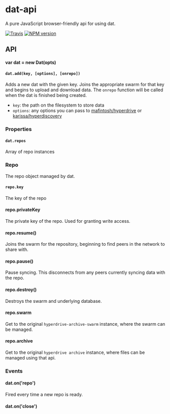 # dat-api

A pure JavaScript browser-friendly api for using dat.

[![Travis](https://api.travis-ci.org/karissa/dat-api.svg)](https://travis-ci.org/karissa/dat-api)  [![NPM version](https://img.shields.io/npm/v/dat-api.svg?style=flat-square)](https://npmjs.org/package/dat)

## API

#### var dat = new Dat(opts)

#### `dat.add(key, [options], [onrepo])`

Adds a new dat with the given key. Joins the appropriate swarm for that key and begins to upload and download data. The `onrepo` function will be called when the dat is finished being created.

 * `key`: the path on the filesystem to store data
 * `options`: any options you can pass to [mafintosh/hyperdrive](mafintosh/hyperdrive) or [karissa/hyperdiscovery](karissa/hyperdiscovery)

### Properties

#### `dat.repos`

Array of repo instances

### Repo

The repo object managed by dat.

#### `repo.key`

The key of the repo

#### repo.privateKey

The private key of the repo. Used for granting write access.

#### repo.resume()

Joins the swarm for the repository, beginning to find peers in the network to share with.

#### repo.pause()

Pause syncing. This disconnects from any peers currently syncing data with the repo.

#### repo.destroy()

Destroys the swarm and underlying database.

#### repo.swarm

Get to the original `hyperdrive-archive-swarm` instance, where the swarm can be managed.

#### repo.archive

Get to the original `hyperdrive archive` instance, where files can be managed using that api.

### Events

#### dat.on('repo')

Fired every time a new repo is ready.

#### dat.on('close')
